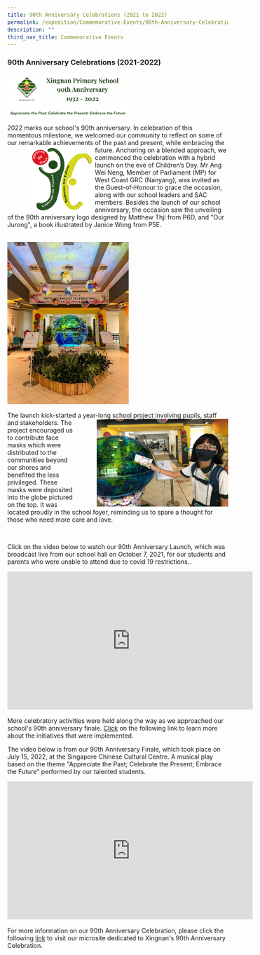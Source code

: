 ```yaml
---
title: 90th Anniversary Celebrations (2021 to 2022)
permalink: /expedition/Commemorative-Events/90th-Anniversary-Celebrations/
description: ""
third_nav_title: Commemorative Events
---
```

### 90th Anniversary Celebrations (2021-2022)

<p><a href="https://xingnan90th.wixsite.com/home"><img style="width:55%" src="/images/anni1.png"></a></p>

2022 marks our school's 90th anniversary. In celebration of this momentous milestone, we welcomed our community to reflect on some of our remarkable achievements of the past and present, while embracing the future. Anchoring on a blended approach,<img src="/images/Events/logo.png" style="width:150px;height:150px;margin-left:50px;" align = "left"> we commenced the celebration with a hybrid launch on the eve of Children’s Day. Mr Ang Wei Neng, Member of Parliament (MP) for West Coast GRC (Nanyang), was invited as the Guest-of-Honour to grace the occasion, along with our school leaders and SAC members. Besides the launch of our school anniversary, the occasion saw the unveiling of the 90th anniversary logo designed by Matthew Thji from P6D, and "Our Jurong", a book illustrated by Janice Wong from P5E.

<br>
<img style="width:55%" src="/images/Events/90th%20Foyer.jpg"></a></p>

The launch kick-started a year-long school project involving pupils, staff and stakeholders. <img src="/images/Events/90th3.png" style="width:300px;height:200px;margin-left:50px;" align = "right">The project encouraged us to contribute face masks which were distributed to the communities beyond our shores and benefited the less privileged. These masks were deposited into the globe pictured on the top. It was located proudly in the school foyer, reminding us to spare a thought for those who need more care and love. 

<br>

Click on the video below to watch our 90th Anniversary Launch, which was broadcast live from our school hall on October 7, 2021, for our students and parents who were unable to attend due to covid 19 restrictions.. 

<iframe width="560" height="315" src="https://www.youtube.com/embed/n2BZMrRbyak" title="YouTube video player" frameborder="0" allow="accelerometer; autoplay; clipboard-write; encrypted-media; gyroscope; picture-in-picture" allowfullscreen></iframe>

<br>

More celebratory activities were held along the way as we approached our school's 90th anniversary finale. [Click]( https://xingnan90th.wixsite.com/home/initiatives) on the following link to learn more about the initiatives that were implemented.



The video below is from our 90th Anniversary Finale, which took place on July 15, 2022, at the Singapore Chinese Cultural Centre. A musical play based on the theme "Appreciate the Past; Celebrate the Present; Embrace the Future" performed by our talented students.

<iframe width="560" height="315" src="https://www.youtube.com/embed/ymh2Az41W2c" title="YouTube video player" frameborder="0" allow="accelerometer; autoplay; clipboard-write; encrypted-media; gyroscope; picture-in-picture" allowfullscreen></iframe>


For more information on our 90th Anniversary Celebration, please click the following [link](https://xingnan90th.wixsite.com/home) to visit our microsite dedicated to Xingnan's 90th Anniversary Celebration.